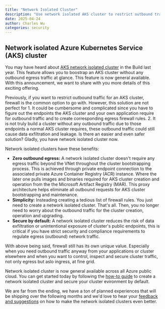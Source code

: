 ```yaml
---
title: "Network Isolated Cluster"
description: "Use network isolated AKS cluster to restrict outbound traffic at glance"
date: 2025-04-24
author: Charles Wu
categories: security
---
```


## Network isolated Azure Kubernetes Service (AKS) cluster

You may have heard about [AKS network isolated cluster](https://learn.microsoft.com/azure/aks/concepts-network-isolated) in the Build last year. This feature allows you to boostrap an AKS cluster without any outbound egress traffic at glance. This feature is now general available. With this announcement, we want to share with you more details of this exciting offering. 

Previously, if you want to restrict outbound traffic for an AKS cluster, firewall is the common option to go with. However, this solution are not perfect for 1. It could be cumbersome and complicated since you have to figure out the endpoints the AKS cluster and your own application require for outbound traffic and to create corresponding egress firewall rules. 2. It is not truly build a cluster without any outbound traffic due to those endpoints a normal AKS cluster requires, these outbound traffic could still cause data exfiltration and leakage. Is there an easier and even safer solution? Gladly, you have network isolated cluster now.

Network isolated clusters have these benefits:

- **Zero outbound egress:** A network isolated cluster doesn't require any egress traffic beyond the VNet throughout the cluster bootstrapping process. This is achieved through private endpoint connection to the associated private Azure Container Registry (ACR) instance. Where the later one pulls images and binaries required for AKS cluster creation and operation from the the Microsoft Artifact Registry (MAR). This proxy architecture helps eliminate all outbound requests for AKS cluster bootstrapping and maintenance.
- **Simplicity:** Insteading creating a tedious list of firewall rules. You just need to create a network isolated cluster. That's all. Then, you no longer need to worry about the outbound traffic for the cluster creation, operation and upgrading.
- **Secure by default:**  A network isolated cluster reduces the risk of data exfiltration or unintentional exposure of cluster's public endpoints, this is critical if you have strict security and compliance requirements to regulate egress (outbound) network traffic.

With above being said, firewall still has its own unique value. Especially when you need outbound traffic anyway from your applications or cluster elsewhere and when you want to control, inspect and secure cluster traffic, not only egress but aslo ingress, at fine grid.

Network isolated cluster is now general available across all Azure public cloud. You can get started today by following the [how-to guide](https://learn.microsoft.com/en-us/azure/aks/network-isolated?pivots=aks-managed-acr) to create a network isolated cluster and secure your cluster evironment by default.

We are far from the ending, we have a ton of planned experiences that will be shipping over the following months and we'd love to hear your [feedback and suggestions](https://github.com/Azure/AKS/issues/3319) on how to make the network isolated clusters even better.

